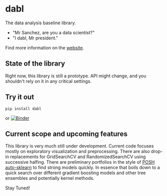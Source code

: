 # dabl
The data analysis baseline library.

- "Mr Sanchez, are you a data scientist?"
- "I dabl, Mr president."

Find more information on the [website](https://dabl.github.io/).

## State of the library
Right now, this library is still a prototype. API might change, and you shouldn't rely on it in any critical settings.

## Try it out

```
pip install dabl
```

or [![Binder](https://mybinder.org/badge_logo.svg)](https://mybinder.org/v2/gh/dabl/dabl/master)

## Current scope and upcoming features
This library is very much still under development. Current code focuses mostly on exploratory visualization and preprocessing.
There are also drop-in replacements for GridSearchCV and RandomizedSearchCV using successive halfing.
There are preliminary portfolios in the style of
[POSH
auto-sklearn](https://ml.informatik.uni-freiburg.de/papers/18-AUTOML-AutoChallenge.pdf)
to find strong models quickly.  In essence that boils down to a quick search
over different gradient boosting models and other tree ensembles and
potentially kernel methods.

Stay Tuned!
